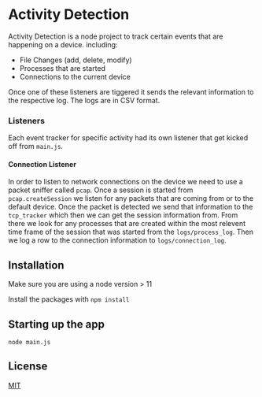 # Activity Detection
Activity Detection is a node project to track certain events that are happening on a device. 
including:
 - File Changes (add, delete, modify)
 - Processes that are started
 - Connections to the current device

Once one of these listeners are tiggered it sends the relevant information to the respective log. The logs are in
CSV format. 

### Listeners

Each event tracker for specific activity had its own listener that get kicked off from `main.js`.

#### Connection Listener

In order to listen to network connections on the device we need to use a packet sniffer called `pcap`. Once a session is started from `pcap.createSession` we listen for any packets that are coming from or to the default device. Once the packet is detected we send that information to the `tcp_tracker` which then we can get the session information from. From there we look for any processes that are created within the most relevent time frame of the session that was started from the `logs/process_log`. Then we log a row to the connection information to `logs/connection_log`.



## Installation 

Make sure you are using a node version > 11

Install the packages with `npm install`

## Starting up the app

`node main.js`

## License
[MIT](https://choosealicense.com/licenses/mit/)